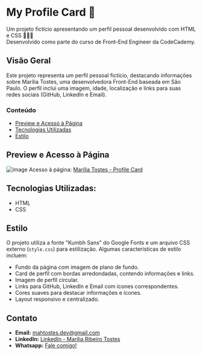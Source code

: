 # My Profile Card 👤 
Um projeto fictício apresentando um perfil pessoal desenvolvido com HTML e CSS 🚀👩‍💻
 <br />
Desenvolvido como parte do curso de Front-End Engineer da CodeCademy.

## Visão Geral
Este projeto representa um perfil pessoal fictício, destacando informações sobre Marília Tostes, uma desenvolvedora Front-End baseada em São Paulo. O perfil inclui uma imagem, idade, localização e links para suas redes sociais (GitHub, LinkedIn e Email).

### Conteúdo

- [Preview e Acesso à Página](#preview-e-acesso-à-página)
- [Tecnologias Utilizadas](#tecnologias-utilizadas)
- [Estilo](#estilo)

## Preview e Acesso à Página
![image](https://github.com/mariliatostesdev/my-profile-card/assets/133540781/030891ce-8e09-4aa3-85ae-aa91232f9ea1)
Acesso à página: [Marília Tostes - Profile Card](#)

## Tecnologias Utilizadas:
- HTML
- CSS

## Estilo

O projeto utiliza a fonte "Kumbh Sans" do Google Fonts e um arquivo CSS externo (`style.css`) para estilização. Algumas características de estilo incluem:

- Fundo da página com imagem de plano de fundo.
- Card de perfil com bordas arredondadas, contendo informações e links.
- Imagem de perfil circular.
- Links para GitHub, LinkedIn e Email com ícones correspondentes.
- Cores suaves para destacar informações e ícones.
- Layout responsivo e centralizado.

## Contato
- **Email:** mahtostes.dev@gmail.com
- **LinkedIn:** [LinkedIn - Marília Ribeiro Tostes](https://www.linkedin.com/in/marilia-ribeiro-tostes/)
- **Whatsapp:** [Fale comigo!](https://wa.me/5567981443147)
